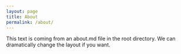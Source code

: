 ```yaml
---
layout: page
title: About
permalink: /about/
---
```


This text is coming from  an about.md file in the root directory. We can dramatically change the layout if you want.
